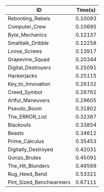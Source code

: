 |ID|Time(s)|
|-|-|
|Rebooting_Rebels|0.10093|
|Computer_Crew|0.10695|
|Byte_Mechanics|0.12137|
|Smalltalk_Dribble|0.12258|
|Loose_Screws|0.13917|
|Grapevine_Squad|0.20344|
|Digital_Destroyers|0.25091|
|Hackerjacks|0.25115|
|Key_to_Innovation|0.26132|
|Creed_Symbol|0.28762|
|Artful_Maneuvers|0.29605|
|Pseudo_Boom|0.31802|
|The_ERROR_List|0.32387|
|Blackouts|0.33854|
|Beasts|0.34612|
|Prime_Calculus|0.35453|
|Digitally_Destroyed|0.42031|
|Gonzo_Brutes|0.45091|
|The_Hit_Blunders|0.49569|
|Rug_Heed_Bend|0.53321|
|Pint_Sized_Benchwarmers|0.67111|
